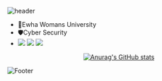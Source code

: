 ![header](https://capsule-render.vercel.app/api?type=slice&color=auto&height=100&section=header&text=&fontSize=50)

- 🏫Ewha Womans University
- 🛡️Cyber Security
- <img src="https://img.shields.io/badge/C-A8B9CC?style=flat-square&logo=C&logoColor=white"/> <img src ="https://img.shields.io/badge/Java-007396?style=flat-square&logo=Java&logoColor=white"/> <img src="https://img.shields.io/badge/Python-3766AB?style=flat-square&logo=Python&logoColor=white"/>
<div align="center">
  
  
[![Anurag's GitHub stats](https://github-readme-stats.vercel.app/api?username=east1otus)](https://github.com/east1otus/github-readme-stats)

<!-- [![Top Langs](https://github-readme-stats.vercel.app/api/top-langs/?username=east1otus)](https://github.com/east1otus/github-readme-stats) -->

</div>

![Footer](https://capsule-render.vercel.app/api?type=slice&color=auto&height=200&section=footer)
